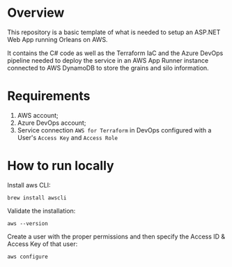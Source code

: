 # Overview

This repository is a basic template of what is needed to setup an ASP.NET Web App running Orleans on AWS.

It contains the C# code as well as the Terraform IaC and the Azure DevOps pipeline needed to deploy the service
in an AWS App Runner instance connected to AWS DynamoDB to store the grains and silo information.

# Requirements

1. AWS account;
2. Azure DevOps account;
3. Service connection `AWS for Terraform` in DevOps configured with a User's `Access Key` and `Access Role`


# How to run locally

Install aws CLI:

`brew install awscli`

Validate the installation:

`aws --version`

Create a user with the proper permissions and then specify the Access ID & Access Key of that user:

`aws configure`
